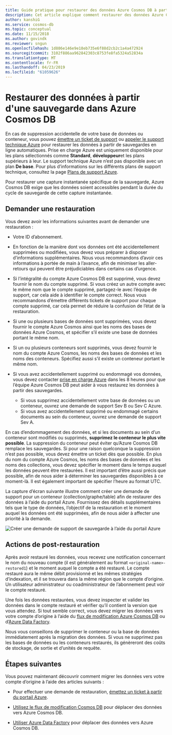 ```yaml
---
title: Guide pratique pour restaurer des données Azure Cosmos DB à partir d’une sauvegarde
description: Cet article explique comment restaurer des données Azure Cosmos DB à partir d’une sauvegarde et comment contacter le support Azure pour restaurer les données. Il décrit aussi les étapes à effectuer une fois les données restaurées.
author: kanshiG
ms.service: cosmos-db
ms.topic: conceptual
ms.date: 11/15/2018
ms.author: govindk
ms.reviewer: sngun
ms.openlocfilehash: 1d886e146e9e18eb735e6f88d2cb2c1a4a472924
ms.sourcegitcommit: 3102f886aa962842303c8753fe8fa5324a52834a
ms.translationtype: MT
ms.contentlocale: fr-FR
ms.lasthandoff: 04/23/2019
ms.locfileid: "61059626"
---
```

# <a name="restore-data-from-a-backup-in-azure-cosmos-db"></a>Restaurer des données à partir d'une sauvegarde dans Azure Cosmos DB 

En cas de suppression accidentelle de votre base de données ou conteneur, vous pouvez [émettre un ticket de support]( https://portal.azure.com/?#blade/Microsoft_Azure_Support/HelpAndSupportBlade) ou [appeler le support technique Azure]( https://azure.microsoft.com/support/options/) pour restaurer les données à partir de sauvegardes en ligne automatiques. Prise en charge Azure est uniquement disponible pour les plans sélectionnés comme **Standard**, **développeur**et les plans supérieurs à leur. Le support technique Azure n’est pas disponible avec un plan **De base**. Pour plus d’informations sur les différents plans de support technique, consultez la page [Plans de support Azure](https://azure.microsoft.com/support/plans/). 

Pour restaurer une capture instantanée spécifique de la sauvegarde, Azure Cosmos DB exige que les données soient accessibles pendant la durée du cycle de sauvegarde de cette capture instantanée.

## <a name="request-a-restore"></a>Demander une restauration

Vous devez avoir les informations suivantes avant de demander une restauration :

* Votre ID d’abonnement.

* En fonction de la manière dont vos données ont été accidentellement supprimées ou modifiées, vous devez vous préparer à disposer d’informations supplémentaires. Nous vous recommandons d’avoir ces informations à portée de main à l’avance, afin de minimiser les aller-retours qui peuvent être préjudiciables dans certains cas d’urgence.

* Si l’intégralité du compte Azure Cosmos DB est supprimé, vous devez fournir le nom du compte supprimé. Si vous créez un autre compte avec le même nom que le compte supprimé, partagez-le avec l’équipe de support, car cela aide à identifier le compte correct. Nous vous recommandons d’émettre différents tickets de support pour chaque compte supprimé, car cela permet de réduire la confusion de l’état de la restauration.

* Si une ou plusieurs bases de données sont supprimées, vous devez fournir le compte Azure Cosmos ainsi que les noms des bases de données Azure Cosmos, et spécifier s’il existe une base de données portant le même nom.

* Si un ou plusieurs conteneurs sont supprimés, vous devez fournir le nom du compte Azure Cosmos, les noms des bases de données et les noms des conteneurs. Spécifiez aussi s’il existe un conteneur portant le même nom.

* Si vous avez accidentellement supprimé ou endommagé vos données, vous devez contacter [prise en charge Azure](https://azure.microsoft.com/support/options/) dans les 8 heures pour que l’équipe Azure Cosmos DB peut aider à vous restaurez les données à partir des sauvegardes.
  
  * Si vous supprimez accidentellement votre base de données ou un conteneur, ouvrez une demande de support Sev B ou Sev C Azure. 
  * Si vous avez accidentellement supprimé ou endommagé certains documents au sein du conteneur, ouvrez une demande de support Sev A. 

En cas d’endommagement des données, et si les documents au sein d’un conteneur sont modifiés ou supprimés, **supprimez le conteneur le plus vite possible**. La suppression du conteneur peut éviter qu’Azure Cosmos DB remplace les sauvegardes. Si pour une raison quelconque la suppression n’est pas possible, vous devez émettre un ticket dès que possible. En plus du nom du compte Azure Cosmos, les noms des bases de données et les noms des collections, vous devez spécifier le moment dans le temps auquel les données peuvent être restaurées. Il est important d’être aussi précis que possible, afin de nous aider à déterminer les sauvegardes disponibles à ce moment-là. Il est également important de spécifier l’heure au format UTC. 

La capture d’écran suivante illustre comment créer une demande de support pour un conteneur (collection/graphe/table) afin de restaurer des données à l’aide du portail Azure. Fournissez des détails supplémentaires tels que le type de données, l’objectif de la restauration et le moment auquel les données ont été supprimées, afin de nous aider à affecter une priorité à la demande.

![Créer une demande de support de sauvegarde à l’aide du portail Azure](./media/how-to-backup-and-restore/backup-support-request-portal.png)

## <a name="post-restore-actions"></a>Actions de post-restauration

Après avoir restauré les données, vous recevez une notification concernant le nom du nouveau compte (il est généralement au format `<original-name>-restored1`) et le moment auquel le compte a été restauré. Le compte restauré aura le même débit provisionné et les mêmes stratégies d’indexation, et il se trouvera dans la même région que le compte d’origine. Un utilisateur administrateur ou coadministrateur de l’abonnement peut voir le compte restauré.

Une fois les données restaurées, vous devez inspecter et valider les données dans le compte restauré et vérifier qu’il contient la version que vous attendez. Si tout semble correct, vous devez migrer les données vers votre compte d’origine à l’aide du [flux de modification Azure Cosmos DB](change-feed.md) ou d’[Azure Data Factory](../data-factory/connector-azure-cosmos-db.md).

Nous vous conseillons de supprimer le conteneur ou la base de données immédiatement après la migration des données. Si vous ne supprimez pas les bases de données ou les conteneurs restaurés, ils génèreront des coûts de stockage, de sortie et d’unités de requête.

## <a name="next-steps"></a>Étapes suivantes

Vous pouvez maintenant découvrir comment migrer les données vers votre compte d’origine à l’aide des articles suivants :

* Pour effectuer une demande de restauration, [émettez un ticket à partir du portail Azure](https://portal.azure.com/?#blade/Microsoft_Azure_Support/HelpAndSupportBlade).
* [Utilisez le flux de modification Cosmos DB](change-feed.md) pour déplacer des données vers Azure Cosmos DB.

* [Utiliser Azure Data Factory](../data-factory/connector-azure-cosmos-db.md) pour déplacer des données vers Azure Cosmos DB.
